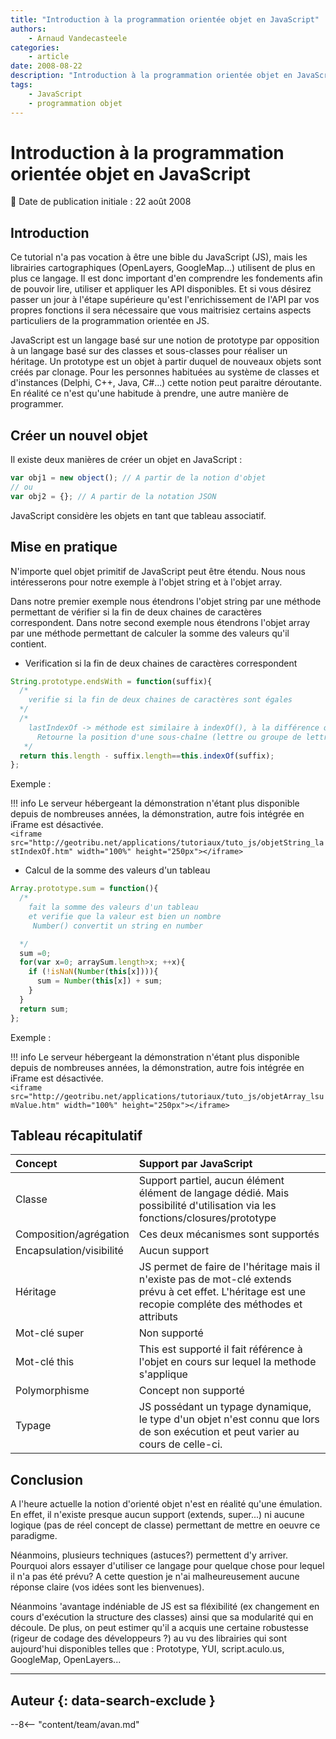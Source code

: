 ```yaml
---
title: "Introduction à la programmation orientée objet en JavaScript"
authors:
    - Arnaud Vandecasteele
categories:
    - article
date: 2008-08-22
description: "Introduction à la programmation orientée objet en JavaScript"
tags:
    - JavaScript
    - programmation objet
---
```


# Introduction à la programmation orientée objet en JavaScript

:calendar: Date de publication initiale : 22 août 2008

## Introduction

Ce tutorial n'a pas vocation à être une bible du JavaScript (JS), mais les librairies cartographiques (OpenLayers, GoogleMap...) utilisent de plus en plus ce langage. Il est donc important d'en comprendre les fondements afin de pouvoir lire, utiliser et appliquer les API disponibles. Et si vous désirez passer un jour à l'étape supérieure qu'est l'enrichissement de l'API par vos propres fonctions il sera nécessaire que vous maitrisiez certains aspects particuliers de la programmation orientée en JS.

JavaScript est un langage basé sur une notion de prototype par opposition à un langage basé sur des classes et sous-classes pour réaliser un héritage. Un prototype est un objet à partir duquel de nouveaux objets sont créés par clonage. Pour les personnes habituées au système de classes et d'instances (Delphi, C++, Java, C#...) cette notion peut paraitre déroutante. En réalité ce n'est qu'une habitude à prendre, une autre manière de programmer.

## Créer un nouvel objet

Il existe deux manières de créer un objet en JavaScript :

```javascript
var obj1 = new object(); // A partir de la notion d'objet
// ou
var obj2 = {}; // A partir de la notation JSON
```

JavaScript considère les objets en tant que tableau associatif.

## Mise en pratique

N'importe quel objet primitif de JavaScript peut être étendu. Nous nous intéresserons pour notre exemple à l'objet string et à l'objet array.

Dans notre premier exemple nous étendrons l'objet string par une méthode permettant de vérifier si la fin de deux chaines de caractères correspondent.
Dans notre second exemple nous étendrons l'objet array par une méthode permettant de calculer la somme des valeurs qu'il contient.

- Verification si la fin de deux chaines de caractères correspondent

```javascript
String.prototype.endsWith = function(suffix){
  /*
    verifie si la fin de deux chaines de caractères sont égales
  */
  /*
    lastIndexOf -> méthode est similaire à indexOf(), à la différence que la recherche se fait de droite à gauche :
      Retourne la position d'une sous-chaîne (lettre ou groupe de lettres) dans une chaîne de caractère
   */
  return this.length - suffix.length==this.indexOf(suffix);
};
```

Exemple :

!!! info
    Le serveur hébergeant la démonstration n'étant plus disponible depuis de nombreuses années, la démonstration, autre fois intégrée en iFrame est désactivée.  
    `<iframe src="http://geotribu.net/applications/tutoriaux/tuto_js/objetString_lastIndexOf.htm" width="100%" height="250px"></iframe>`

- Calcul de la somme des valeurs d'un tableau

```javascript
Array.prototype.sum = function(){
  /*
    fait la somme des valeurs d'un tableau
    et verifie que la valeur est bien un nombre
     Number() convertit un string en number

  */
  sum =0;
  for(var x=0; arraySum.length>x; ++x){
    if (!isNaN(Number(this[x]))){
      sum = Number(this[x]) + sum;
    }
  }
  return sum;
};
```

Exemple :

!!! info
    Le serveur hébergeant la démonstration n'étant plus disponible depuis de nombreuses années, la démonstration, autre fois intégrée en iFrame est désactivée.  
    `<iframe src="http://geotribu.net/applications/tutoriaux/tuto_js/objetArray_lsumValue.htm" width="100%" height="250px"></iframe>`

## Tableau récapitulatif

|Concept |Support par JavaScript|
|:--------------- |:---------------|
|Classe |Support partiel, aucun élément élément de langage dédié. Mais possibilité d'utilisation via les fonctions/closures/prototype|
Composition/agrégation |Ces deux mécanismes sont supportés|
Encapsulation/visibilité |Aucun support|
Héritage |JS permet de faire de l'héritage mais il n'existe pas de mot-clé extends prévu à cet effet. L'héritage est une recopie compléte des méthodes et attributs|
Mot-clé super |Non supporté|
Mot-clé this |This est supporté il fait référence à l'objet en cours sur lequel la methode s'applique|
Polymorphisme |Concept non supporté|
Typage |JS possédant un typage dynamique, le type d'un objet n'est connu que lors de son exécution et peut varier au cours de celle-ci.|

## Conclusion

A l'heure actuelle la notion d'orienté objet n'est en réalité qu'une émulation. En effet, il n'existe presque aucun support (extends, super...) ni aucune logique (pas de réel concept de classe) permettant de mettre en oeuvre ce paradigme.

Néanmoins, plusieurs techniques (astuces?) permettent d'y arriver. Pourquoi alors essayer d'utiliser ce langage pour quelque chose pour lequel il n'a pas été prévu? A cette question je n'ai malheureusement aucune réponse claire (vos idées sont les bienvenues).

Néanmoins 'avantage indéniable de JS est sa fléxibilité (ex changement en cours d'exécution la structure des classes) ainsi que sa modularité qui en découle. De plus, on peut estimer qu'il a acquis une certaine robustesse (rigeur de codage des développeurs ?) au vu des librairies qui sont aujourd'hui disponibles telles que : Prototype, YUI, script.aculo.us, GoogleMap, OpenLayers...

----

## Auteur {: data-search-exclude }

--8<-- "content/team/avan.md"
